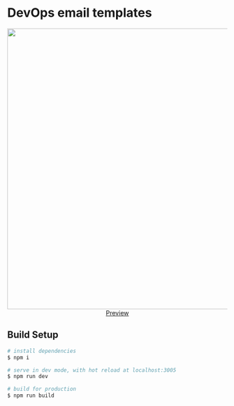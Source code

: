 # DevOps email templates

<p align="center">
  <a href="https://daliborgogic.github.io/devops-email-templates/" target="_blank">
    <img src="https://raw.githubusercontent.com/daliborgogic/devops-email-templates/master/src/assets/preview.jpg" width="644px">
    <br>
    Preview
  </a>
</p>

## Build Setup

```bash
# install dependencies
$ npm i

# serve in dev mode, with hot reload at localhost:3005
$ npm run dev

# build for production
$ npm run build
```
